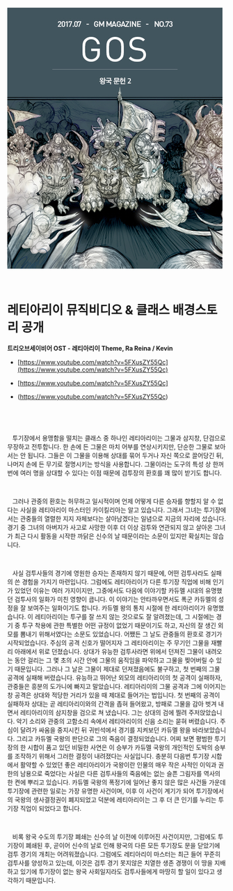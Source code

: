 ![이미지](./images/kingdom2-00.jpg)

&nbsp;

# 레티아리이 뮤직비디오 & 클래스 배경스토리 공개

**트리오브세이비어 OST - 레티아리이 Theme, Ra Reina / Kevin**

* [https://www.youtube.com/watch?v=5FXusZY55Qc](https://www.youtube.com/watch?v=5FXusZY55Qc)

* [https://www.youtube.com/watch?v=5FXusZY55Qc]

* (https://www.youtube.com/watch?v=5FXusZY55Qc)

&nbsp;

&nbsp;

&nbsp;&nbsp;&nbsp;투기장에서 용맹함을 떨치는 클래스 중 하나인 레티아리이는 그물과 삼지창, 단검으로 무장하고 전투합니다. 한 손에 든 그물은 마치 어부를 연상시키지만, 단순한 그물로 보아서는 안 됩니다. 그들은 이 그물을 이용해 상대를 묶어 두거나 자신 쪽으로 끌어당긴 뒤, 나머지 손에 든 무기로 절명시키는 방식을 사용합니다. 그물이라는 도구의 특성 상 한꺼번에 여러 명을 상대할 수 있다는 이점 때문에 검투장의 환호를 꽤 많이 받기도 합니다.

&nbsp;

&nbsp;&nbsp;&nbsp;그러나 관중의 환호는 허무하고 일시적이며 언제 어떻게 다른 승자를 향할지 알 수 없다는 사실을 레티아리이 마스터인 카이킬리아는 알고 있습니다. 그래서 그녀는 투기장에서는 관중들의 열렬한 지지 자체보다는 살아남겠다는 일념으로 지금의 자리에 섰습니다. 경기 중 그녀의 아버지가 사고로 사망한 이후 더 이상 검투와 연관되지 않고 살아온 그녀가 최근 다시 활동을 시작한 까닭은 신수의 날 때문이라는 소문이 있지만 확실치는 않습니다.

&nbsp;

&nbsp;&nbsp;&nbsp;사실 검투사들의 경기에 영원한 승자는 존재하지 않기 때문에, 어떤 검투사라도 실패의 쓴 경험을 가지기 마련입니다. 그럼에도 레티아리이가 다른 투기장 직업에 비해 인기가 있었던 이유는 여러 가지이지만, 그중에서도 다음에 이야기할 카듀멜 시대의 유명했던 검투사의 일화가 미친 영향이 큽니다. 이 이야기는 안타까우면서도 폭군 카듀멜의 성정을 잘 보여주는 일화이기도 합니다. 카듀멜 왕의 통치 시절에 한 레티아리이가 유명했습니다. 이 레티아리이는 투구를 잘 쓰지 않는 것으로도 잘 알려졌는데, 그 시절에는 경기 중 투구 착용에 관한 특별한 어떤 규정이 없었기 때문이기도 하고, 자신의 잘 생긴 외모를 뽐내기 위해서였다는 소문도 있었습니다. 어쨌든 그 날도 관중들의 환호로 경기가 시작되었습니다. 주심의 공격 신호가 떨어지자 그 레티아리이는 주 무기인 그물을 재빨리 아래에서 위로 던졌습니다. 상대가 유능한 검투사라면 위에서 던져진 그물이 내려오는 동안 걸리는 그 몇 초의 시간 안에 그물의 움직임을 파악하고 그물을 찢어버릴 수 있기 때문입니다. 그러나 그 날은 그물이 제대로 던져졌음에도 불구하고, 첫 번째의 그물 공격에 실패해 버렸습니다. 유능하고 뛰어난 외모의 레티아리이의 첫 공격이 실패하자, 관중들은 흥분의 도가니에 빠지고 말았습니다. 레티아리이의 그물 공격과 그에 이어지는 창 공격은 상대와 적당한 거리가 있을 때 제대로 들어가는 법입니다. 첫 번째의 공격이 실패하자 상대는 곧 레티아리이와의 간격을 좁혀 들어왔고, 방패로 그물을 감아 벗겨 내면서 레티아리이의 삼지창을 검으로 쳐 냈습니다. 그는 상대의 검에 찔려 주저앉았습니다. 악기 소리와 관중의 고함소리 속에서 레티아리이의 신음 소리는 묻혀 버렸습니다. 주심이 달려가 싸움을 중지시킨 뒤 귀빈석에서 경기를 지켜보던 카듀멜 왕을 바라보았습니다. 그리고 카듀멜 국왕의 판단으로 그의 죽음이 결정되었습니다. 어찌 보면 평범한 투기장의 한 시합이 품고 있던 비밀한 사연은 이 승부가 카듀멜 국왕의 개인적인 도박의 승부를 조작하기 위해서 그러한 결정이 내려졌다는 사실입니다. 충분히 다음번 투기장 시합에서 활약할 수 있었던 좋은 레티아리이가 국왕이란 인물의 매우 작은 사적인 이익과 권한의 남용으로 죽었다는 사실은 다른 검투사들의 죽음에는 없는 슬픈 그림자를 역사의 한 켠에 뿌리고 있습니다. 카듀멜 국왕의 폭정기에 일어난 좋지 않은 많은 사건들 가운데 투기장에 관련한 일로는 가장 유명한 사건이며, 이후 이 사건이 계기가 되어 투기장에서의 국왕의 생사결정권이 폐지되었고 덕분에 레티아리이는 그 후 더 큰 인기를 누리는 투기장 직업이 되었다고 합니다.

&nbsp;

&nbsp;&nbsp;&nbsp;비록 왕국 수도의 투기장 폐쇄는 신수의 날 이전에 이루어진 사건이지만, 그럼에도 투기장이 폐쇄된 후, 곧이어 신수의 날로 인해 왕국의 다른 모든 투기장도 문을 닫았기에 검투 경기의 개최는 어려워졌습니다. 그럼에도 레티아리이 마스터는 최근 들어 꾸준히 검투사를 양성하고 있는데, 이것은 검투 경기 못지않은 치열한 생존 경쟁이 이 땅을 지배하고 있기에 투기장이 없는 왕국 사회일지라도 검투사들에게 마땅히 할 일이 있다고 생각하기 때문입니다.